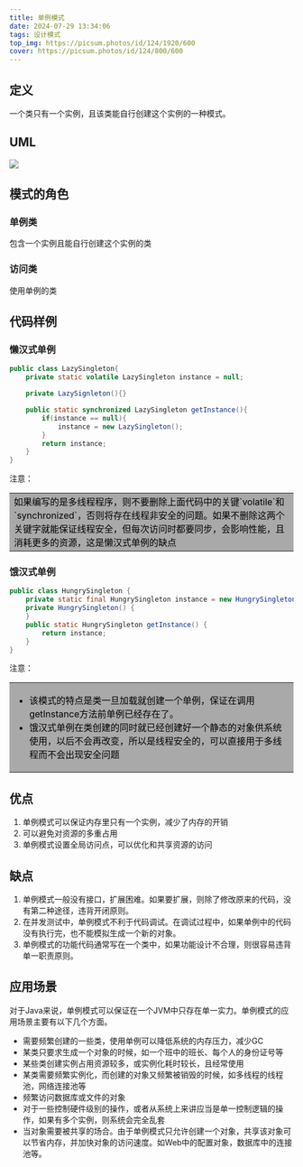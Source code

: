 ```yaml
---
title: 单例模式
date: 2024-07-29 13:34:06
tags: 设计模式
top_img: https://picsum.photos/id/124/1920/600
cover: https://picsum.photos/id/124/800/600
---
```


## 定义
一个类只有一个实例，且该类能自行创建这个实例的一种模式。
## UML
![](https://cdn.nlark.com/yuque/0/2023/jpeg/32493114/1689142451446-5f59d386-ffb9-4114-a616-f6a129f54160.jpeg)
## 模式的角色
### 单例类
包含一个实例且能自行创建这个实例的类
### 访问类
使用单例的类
## 代码样例
### 懒汉式单例
```java
public class LazySingleton{
    private static volatile LazySingleton instance = null;

    private LazySignleton(){}

    public static synchronized LazySingleton getInstance(){
        if(instance == null){
            instance = new LazySingleton();
        }
        return instance;
    }
}
```
注意：
<table><tr><td bgcolor=DarkGray><font color=#000000>如果编写的是多线程程序，则不要删除上面代码中的关键`volatile`和`synchronized`，否则将存在线程非安全的问题。如果不删除这两个关键字就能保证线程安全，但每次访问时都要同步，会影响性能，且消耗更多的资源，这是懒汉式单例的缺点</font></td></table>

### 饿汉式单例
```java
public class HungrySingleton {
    private static final HungrySingleton instance = new HungrySingleton();
    private HungrySingleton() {
    }
    public static HungrySingleton getInstance() {
        return instance;
    }
}
```
注意：
<table><tr><td bgcolor=DarkGray><font color=#000000>

- 该模式的特点是类一旦加载就创建一个单例，保证在调用getInstance方法前单例已经存在了。
- 饿汉式单例在类创建的同时就已经创建好一个静态的对象供系统使用，以后不会再改变，所以是线程安全的，可以直接用于多线程而不会出现安全问题

</font></td></table>

## 优点

1. 单例模式可以保证内存里只有一个实例，减少了内存的开销
2. 可以避免对资源的多重占用
3. 单例模式设置全局访问点，可以优化和共享资源的访问
## 缺点

1. 单例模式一般没有接口，扩展困难。如果要扩展，则除了修改原来的代码，没有第二种途径，违背开闭原则。
2. 在并发测试中，单例模式不利于代码调试。在调试过程中，如果单例中的代码没有执行完，也不能模拟生成一个新的对象。
3. 单例模式的功能代码通常写在一个类中，如果功能设计不合理，则很容易违背单一职责原则。
## 应用场景
对于Java来说，单例模式可以保证在一个JVM中只存在单一实力。单例模式的应用场景主要有以下几个方面。

- 需要频繁创建的一些类，使用单例可以降低系统的内存压力，减少GC
- 某类只要求生成一个对象的时候，如一个班中的班长、每个人的身份证号等
- 某些类创建实例占用资源较多，或实例化耗时较长，且经常使用
- 某类需要频繁实例化，而创建的对象又频繁被销毁的时候，如多线程的线程池，网络连接池等
- 频繁访问数据库或文件的对象
- 对于一些控制硬件级别的操作，或者从系统上来讲应当是单一控制逻辑的操作，如果有多个实例，则系统会完全乱套
- 当对象需要被共享的场合。由于单例模式只允许创建一个对象，共享该对象可以节省内存，并加快对象的访问速度。如Web中的配置对象，数据库中的连接池等。
